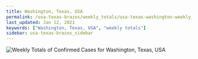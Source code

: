 ```yaml
---
title: Washington, Texas, USA
permalink: /usa-texas-brazos/weekly_totals/usa-texas-washington-weekly_totals.html
last_updated: Jan 12, 2021
keywords: ["Washington, Texas, USA", "weekly totals"]
sidebar: usa-texas-brazos_sidebar
---
```


![Weekly Totals of Confirmed Cases for Washington, Texas, USA](/covid_tracker/images/graphs/usa-texas-washington-weekly_totals_graph.png)
